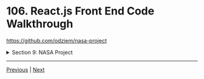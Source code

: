 # 106. React.js Front End Code Walkthrough

https://github.com/odziem/nasa-project

<details>
  <summary> Section 9: NASA Project </summary>

  - [Codebase: nasa-project](../src/s9_nasa-project/)

</details>

---

[Previous](./105_What-You-Need-To-Know.md) | [Next](./107_API-Server-Setup.md)